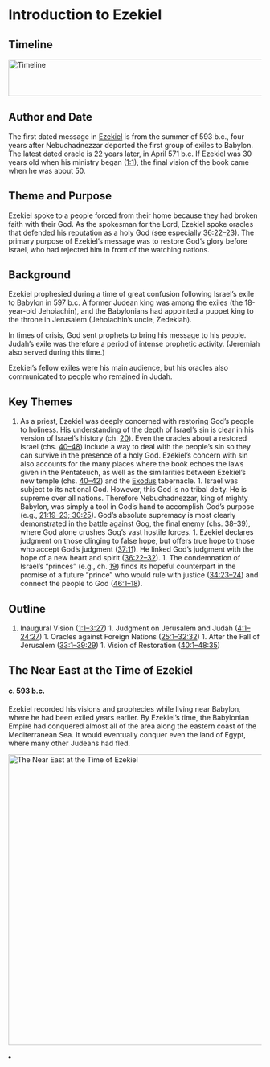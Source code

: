 
# Introduction to Ezekiel

## Timeline

 [ <img src="https:https://www.esv.org//static.esvmedia.orghttps://www.esv.org/media/esv-global-study-biblehttps://www.esv.org/images/mediumhttps://www.esv.org/chart_26_timeline.png" alt="Timeline" width="700" height="73"/> ](https:https://www.esv.org//static.esvmedia.orghttps://www.esv.org/media/esv-global-study-biblehttps://www.esv.org/images/big/chart_26_timeline.png) 

## Author and Date

The first dated message in [Ezekiel](https://www.esv.org/Ezekiel+1%3A1%E2%80%9348%3A35/) is from the summer of 593 b.c., four years after Nebuchadnezzar deported the first group of exiles to Babylon. The latest dated oracle is 22 years later, in April 571 b.c. If Ezekiel was 30 years old when his ministry began ([1:1](https://www.esv.org/Ezekiel+1%3A1/)), the final vision of the book came when he was about 50.

## Theme and Purpose

Ezekiel spoke to a people forced from their home because they had broken faith with their God. As the spokesman for the Lord, Ezekiel spoke oracles that defended his reputation as a holy God (see especially [36:22–23](https://www.esv.org/Ezekiel+36%3A22%E2%80%9323/)). The primary purpose of Ezekiel’s message was to restore God’s glory before Israel, who had rejected him in front of the watching nations.

## Background

Ezekiel prophesied during a time of great confusion following Israel’s exile to Babylon in 597 b.c. A former Judean king was among the exiles (the 18-year-old Jehoiachin), and the Babylonians had appointed a puppet king to the throne in Jerusalem (Jehoiachin’s uncle, Zedekiah).

In times of crisis, God sent prophets to bring his message to his people. Judah’s exile was therefore a period of intense prophetic activity. (Jeremiah also served during this time.)

Ezekiel’s fellow exiles were his main audience, but his oracles also communicated to people who remained in Judah.

## Key Themes
1. As a priest, Ezekiel was deeply concerned with restoring God’s people to holiness. His understanding of the depth of Israel’s sin is clear in his version of Israel’s history (ch. [20](https://www.esv.org/Ezekiel+20%3A1%E2%80%9349/)). Even the oracles about a restored Israel (chs. [40–48](https://www.esv.org/Ezekiel+40%3A1%E2%80%9348%3A35/)) include a way to deal with the people’s sin so they can survive in the presence of a holy God. Ezekiel’s concern with sin also accounts for the many places where the book echoes the laws given in the Pentateuch, as well as the similarities between Ezekiel’s new temple (chs. [40–42](https://www.esv.org/Ezekiel+40%3A1%E2%80%9342%3A20/)) and the [Exodus](https://www.esv.org/Exodus+1%3A1%E2%80%9340%3A38/) tabernacle. 1. Israel was subject to its national God. However, this God is no tribal deity. He is supreme over all nations. Therefore Nebuchadnezzar, king of mighty Babylon, was simply a tool in God’s hand to accomplish God’s purpose (e.g., [21:19–23; 30:25](https://www.esv.org/Ezekiel+21%3A19%E2%80%9323%2C+30%3A25/)). God’s absolute supremacy is most clearly demonstrated in the battle against Gog, the final enemy (chs. [38–39](https://www.esv.org/Ezekiel+38%3A1%E2%80%9339%3A29/)), where God alone crushes Gog’s vast hostile forces. 1. Ezekiel declares judgment on those clinging to false hope, but offers true hope to those who accept God’s judgment ([37:11](https://www.esv.org/Ezekiel+37%3A11/)). He linked God’s judgment with the hope of a new heart and spirit ([36:22–32](https://www.esv.org/Ezekiel+36%3A22%E2%80%9332/)). 1. The condemnation of Israel’s “princes” (e.g., ch. [19](https://www.esv.org/Ezekiel+19%3A1%E2%80%9314/)) finds its hopeful counterpart in the promise of a future “prince” who would rule with justice ([34:23–24](https://www.esv.org/Ezekiel+34%3A23%E2%80%9324/)) and connect the people to God ([46:1–18](https://www.esv.org/Ezekiel+46%3A1%E2%80%9318/)). 
## Outline
1. Inaugural Vision ([1:1–3:27](https://www.esv.org/Ezekiel+1%3A1%E2%80%933%3A27/)) 1. Judgment on Jerusalem and Judah ([4:1–24:27](https://www.esv.org/Ezekiel+4%3A1%E2%80%9324%3A27/)) 1. Oracles against Foreign Nations ([25:1–32:32](https://www.esv.org/Ezekiel+25%3A1%E2%80%9332%3A32/)) 1. After the Fall of Jerusalem ([33:1–39:29](https://www.esv.org/Ezekiel+33%3A1%E2%80%9339%3A29/)) 1. Vision of Restoration ([40:1–48:35](https://www.esv.org/Ezekiel+40%3A1%E2%80%9348%3A35/)) 
## The Near East at the Time of Ezekiel

#### c. 593 b.c.

Ezekiel recorded his visions and prophecies while living near Babylon, where he had been exiled years earlier. By Ezekiel’s time, the Babylonian Empire had conquered almost all of the area along the eastern coast of the Mediterranean Sea. It would eventually conquer even the land of Egypt, where many other Judeans had fled.

 [ <img src="https:https://www.esv.org//static.esvmedia.orghttps://www.esv.org/media/esv-global-study-biblehttps://www.esv.org/images/mediumhttps://www.esv.org/map_26_01.jpg" alt="The Near East at the Time of Ezekiel" width="700" height="579"/> ](https:https://www.esv.org//static.esvmedia.orghttps://www.esv.org/media/esv-global-study-biblehttps://www.esv.org/images/big/map_26_01.jpg) 
<li class="outline"/> 
